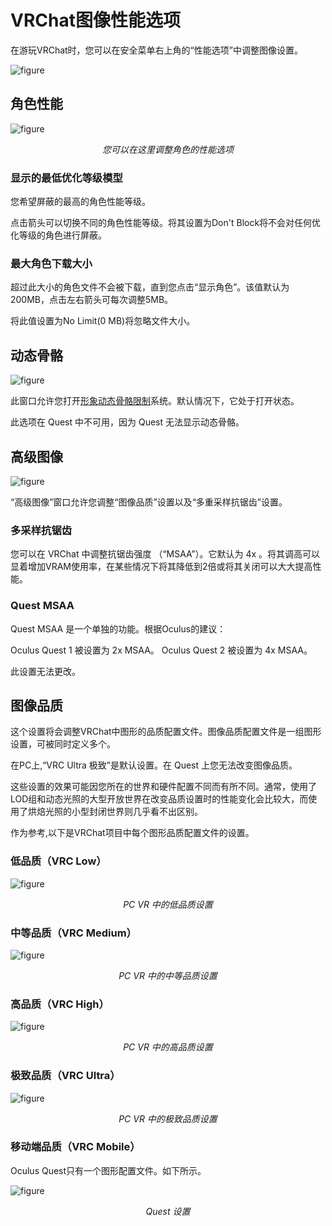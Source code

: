 # VRChat图像性能选项

在游玩VRChat时，您可以在安全菜单右上角的“性能选项”中调整图像设置。

![figure](../../img/vrchat-configuration-window-1.png)

## 角色性能

![figure](../../img/vrchat-configuration-window-2.png)

<center>

*您可以在这里调整角色的性能选项*

</center>

### 显示的最低优化等级模型

您希望屏蔽的最高的角色性能等级。

点击箭头可以切换不同的角色性能等级。将其设置为Don't Block将不会对任何优化等级的角色进行屏蔽。

### 最大角色下载大小

超过此大小的角色文件不会被下载，直到您点击“显示角色”。该值默认为200MB，点击左右箭头可每次调整5MB。

将此值设置为No Limit(0 MB)将忽略文件大小。

## 动态骨骼

![figure](../../img/vrchat-configuration-window-3.png)

此窗口允许您打开[形象动态骨骼限制](https://docs.vrchat.com/docs/avatar-dynamic-bone-limits)系统。默认情况下，它处于打开状态。

此选项在 Quest 中不可用，因为 Quest 无法显示动态骨骼。

## 高级图像

![figure](../../img/vrchat-configuration-window-4.png)

“高级图像”窗口允许您调整“图像品质”设置以及“多重采样抗锯齿”设置。

### 多采样抗锯齿

您可以在 VRChat 中调整抗锯齿强度 （“MSAA”）。它默认为 4x 。将其调高可以显着增加VRAM使用率，在某些情况下将其降低到2倍或将其关闭可以大大提高性能。

### Quest MSAA

Quest MSAA 是一个单独的功能。根据Oculus的建议：

Oculus Quest 1 被设置为 2x MSAA。
Oculus Quest 2 被设置为 4x MSAA。

此设置无法更改。

## 图像品质

这个设置将会调整VRChat中图形的品质配置文件。图像品质配置文件是一组图形设置，可被同时定义多个。

在PC上,“VRC Ultra 极致”是默认设置。在 Quest 上您无法改变图像品质。

这些设置的效果可能因您所在的世界和硬件配置不同而有所不同。通常，使用了LOD组和动态光照的大型开放世界在改变品质设置时的性能变化会比较大，而使用了烘焙光照的小型封闭世界则几乎看不出区别。

作为参考,以下是VRChat项目中每个图形品质配置文件的设置。

### 低品质（VRC Low）

![figure](../../img/vrchat-configuration-window-5.png)

<center>

*PC VR 中的低品质设置*

</center>

### 中等品质（VRC Medium）

![figure](../../img/vrchat-configuration-window-6.png)

<center>

*PC VR 中的中等品质设置*

</center>

### 高品质（VRC High）

![figure](../../img/vrchat-configuration-window-7.png)

<center>

*PC VR 中的高品质设置*

</center>

### 极致品质（VRC Ultra）

![figure](../../img/vrchat-configuration-window-8.png)

<center>

*PC VR 中的极致品质设置*

</center>

### 移动端品质（VRC Mobile）

Oculus Quest只有一个图形配置文件。如下所示。

![figure](../../img/vrchat-configuration-window-9.png)

<center>

*Quest 设置*

</center>
